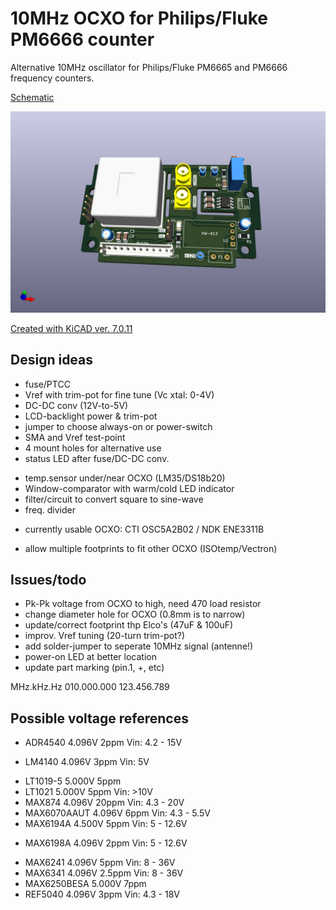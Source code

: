 # 10MHz OCXO for Philips/Fluke PM6666 counter
Alternative 10MHz oscillator for Philips/Fluke PM6665 and PM6666 frequency counters.

[Schematic](https://github.com/gomtuu-net/PM6666_10MHz/blob/master/PM6666-10MHz.pdf)

![BoardTop 3D](https://github.com/gomtuu-net/PM6666_10MHz/blob/master/PM6666-10MHz-3D-view.jpg "Board Top 3D")

[Created with KiCAD ver. 7.0.11](https://kicad.org)

## Design ideas
* fuse/PTCC
* Vref with trim-pot for fine tune (Vc xtal: 0-4V)
* DC-DC conv (12V-to-5V)
* LCD-backlight power & trim-pot
* jumper to choose always-on or power-switch 
* SMA and Vref test-point
* 4 mount holes for alternative use
* status LED after fuse/DC-DC conv.
- temp.sensor under/near OCXO (LM35/DS18b20)
- Window-comparator with warm/cold LED indicator
- filter/circuit to convert square to sine-wave
- freq. divider
* currently usable OCXO: CTI OSC5A2B02 / NDK ENE3311B
- allow multiple footprints to fit other OCXO (ISOtemp/Vectron)

## Issues/todo
- Pk-Pk voltage from OCXO to high, need 470 load resistor
- change diameter hole for OCXO (0.8mm is to narrow)
- update/correct footprint thp Elco's (47uF & 100uF)
- improv. Vref tuning (20-turn trim-pot?)
- add solder-jumper to seperate 10MHz signal (antenne!)
- power-on LED at better location
- update part marking (pin.1, +, etc)


MHz.kHz.Hz
010.000.000
123.456.789

## Possible voltage references
- ADR4540		4.096V	2ppm	Vin: 4.2 - 15V
* LM4140		4.096V	3ppm	Vin: 5V
- LT1019-5		5.000V	5ppm
- LT1021		5.000V	5ppm	Vin: >10V
- MAX874		4.096V	20ppm	Vin: 4.3 - 20V
- MAX6070AAUT	4.096V	6ppm	Vin: 4.3 - 5.5V
- MAX6194A		4.500V	5ppm	Vin: 5 - 12.6V
* MAX6198A		4.096V	2ppm	Vin: 5 - 12.6V
- MAX6241		4.096V	5ppm	Vin: 8 - 36V
- MAX6341		4.096V	2.5ppm	Vin: 8 - 36V
- MAX6250BESA	5.000V	7ppm	
- REF5040		4.096V	3ppm	Vin: 4.3 - 18V

